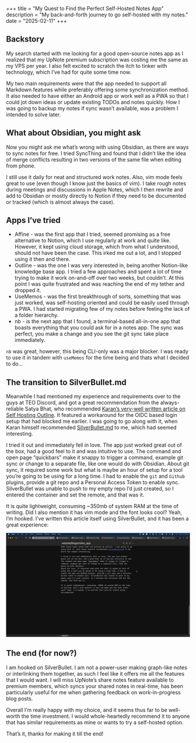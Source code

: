 +++
title = "My Quest to Find the Perfect Self-Hosted Notes App"
description = "My back-and-forth journey to go self-hosted with my notes."
date = "2025-02-11"
+++

## Backstory

My search started with me looking for a good open-source notes app as I realized that my UpNote premium subscription was costing me the same as my VPS per year. I also felt excited to scratch the itch to tinker with technology, which I’ve had for quite some time now.

My two main requirements were that the app needed to support all Markdown features while preferably offering some synchronization method. It also needed to have either an Android app or work well as a PWA so that I could jot down ideas or update existing TODOs and notes quickly.
How I was going to backup my notes if sync wasn’t available, was a problem I intended to solve later.

## What about Obsidian, you might ask

Now you might ask me what’s wrong with using Obsidian, as there are ways to sync notes for free. I tried SyncThing and found that I didn’t like the idea of merge conflicts resulting in two versions of the same file when editing from phone.

I still use it daily for neat and structured work notes. Also, vim mode feels great to use (even though I know just the basics of vim). I take rough notes during meetings and discussions in Apple Notes, which I then rewrite and add to Obsidian or mostly directly to Notion if they need to be documented or tracked (which is almost always the case).

## Apps I’ve tried

- Affine - was the first app that I tried, seemed promising as a free alternative to Notion, which I use regularly at work and quite like. However, it kept using cloud storage, which from what I understood, should not have been the case. This irked me out a lot, and I stopped using it then and there.
- Outline - was the one I was very interested in, being another Notion-like knowledge base app. I tried a few approaches and spent a lot of time trying to make it work on-and-off over two weeks, but couldn’t. At this point I was quite frustrated and was reaching the end of my tether and dropped it.
- UseMemos - was the first breakthrough of sorts, something that was just worked, was self-hosting oriented and could be easily used through a PWA. I had started migrating few of my notes before feeling the lack of a folder hierarchy.
- nb - is the next app that I found, a terminal-based all-in-one app that boasts everything that you could ask for in a notes app. The sync was perfect, you make a change and you see the git sync take place immediately.

`nb` was great, however, this being CLI-only was a major blocker. I was ready to use it in tandem with `useMemos` for the time being and thats what I decided to do...

## The transition to SilverBullet.md

Meanwhile I had mentioned my experience and requirements over to the guys at TEO Discord, and got a great recommendation from the always-reliable Satya Bhat, who recommended [Karan’s very-well written article on Self Hosting Outline](https://mrkaran.dev/posts/setting-outline/). It featured a workaround for the OIDC based login setup that had blocked me earlier. I was going to go along with it, when Karan himself recommended [SilverBullet.md](https://silverbullet.md) to me, which had seemed interesting.

I tried it out and immediately fell in love. The app just worked great out of the box, had a good feel to it and was intuitive to use. The command and open page “quickbars” make it snappy to trigger a command, example git sync or change to a separate file, like one would do with Obsidian.
About git sync, it required some work but what is maybe an hour of setup for a tool you’re going to be using for a long time. I had to enable the `git` and `Github` plugins, provide a git repo and a Personal Access Token to enable sync. SilverBullet was unable to push to my empty repo I’d just created, so I entered the container and set the remote, and that was it.

It is quite lightweight, consuming ~350mb of system RAM at the time of writing. Did I also mention it has vim mode and the font looks cool? Yeah, I’m hooked. I’ve written this article itself using SilverBullet, and it has been a great experience:

![The Blog Post](/images/notes_app.png)

## The end (for now?)

I am hooked on SilverBullet. I am not a power-user making graph-like notes or interlinking them together, as such I feel like it offers me all the features that I would want.
I will miss UpNote’s share notes feature available to premium members, which syncs your shared notes in real-time, has been particularly useful for me when gathering feedback on work-in-progress blog posts.

Overall I’m really happy with my choice, and it seems thus far to be well-worth the time investment. I would whole-heartedly recommend it to anyone that has similar requirements as mine or wants to try a self-hosted option.

That’s it, thanks for making it till the end!
